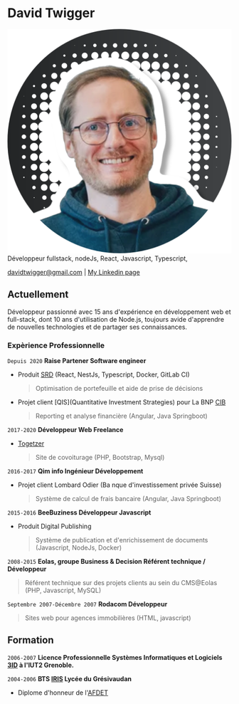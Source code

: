 # David Twigger

![David Twigger](./media/profile-pic.png)
Développeur fullstack, nodeJs, React, Javascript, Typescript,

<div id="webaddress">
<a href="isaac@applesdofall.org">davidtwigger@gmail.com</a>
| <a href="https://www.linkedin.com/in/david-twigger/">My Linkedin page</a>
</div>

## Actuellement

Développeur passionné avec 15 ans d'expérience en développement web et full-stack, dont 10 ans d'utilisation de Node.js, toujours avide d'apprendre de nouvelles technologies et de partager ses connaissances.

### Expèrience Professionnelle

`Depuis 2020`
**Raise Partener Software engineer**

- Produit [SRD](## "Smart Risk Decisions") (React, NestJs, Typescript, Docker, GitLab CI)

  > Optimisation de portefeuille et aide de prise de décisions

- Projet client [QIS](Quantitative Investment Strategies) pour La BNP [CIB](## "Corporate Investment Banking")
  > Reporting et analyse financière (Angular, Java Springboot)

`2017-2020`
**Développeur Web Freelance**

- [Togetzer](https://togetzer.com/)
  > Site de covoiturage (PHP, Bootstrap, Mysql)

`2016-2017`
**Qim info Ingénieur Développement**

- Projet client Lombard Odier (Ba nque d'investissement privée Suisse)
  > Système de calcul de frais bancaire (Angular, Java Springboot)

`2015-2016`
**BeeBuziness Développeur Javascript**

- Produit Digital Publishing
  > Système de publication et d'enrichissement de documents (Javascript, NodeJs, Docker)

`2008-2015`
**Eolas, groupe Business & Decision Référent technique / Développeur**

> Référent technique sur des projets clients au sein du CMS@Eolas (PHP, Javascript, MySQL)

`Septembre 2007-Décembre 2007`
**Rodacom Développeur**

> Sites web pour agences immobilières (HTML, javascript)

## Formation

`2006-2007`
**Licence Professionnelle Systèmes Informatiques et Logiciels [3ID](## "Informatique, Internet, Image et Documents") à l'IUT2 Grenoble.**

`2004-2006`
**BTS [IRIS](## "Informatique & Réseau pour L'industrie et les Services") Lycée du Grésivaudan**

- Diplome d'honneur de l'[AFDET](## "Association Française pour le Développement de l’Enseignement Technique")
